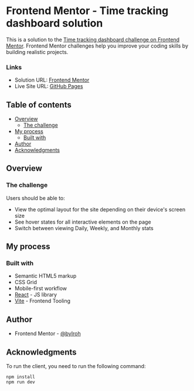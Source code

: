 # Frontend Mentor - Time tracking dashboard solution

This is a solution to the [Time tracking dashboard challenge on Frontend Mentor](https://www.frontendmentor.io/challenges/time-tracking-dashboard-UIQ7167Jw). Frontend Mentor challenges help you improve your coding skills by building realistic projects.

### Links

- Solution URL: [Frontend Mentor](https://your-solution-url.com)
- Live Site URL: [GitHub Pages](https://byiroh.github.io/time-tracking-dashboard-main/)

## Table of contents

- [Overview](#overview)
  - [The challenge](#the-challenge)
- [My process](#my-process)
  - [Built with](#built-with)
- [Author](#author)
- [Acknowledgments](#acknowledgments)

## Overview

### The challenge

Users should be able to:

- View the optimal layout for the site depending on their device's screen size
- See hover states for all interactive elements on the page
- Switch between viewing Daily, Weekly, and Monthly stats

## My process

### Built with

- Semantic HTML5 markup
- CSS Grid
- Mobile-first workflow
- [React](https://reactjs.org/) - JS library
- [Vite](https://vitejs.dev/) - Frontend Tooling

## Author

- Frontend Mentor - [@byIroh](https://www.frontendmentor.io/profile/byIroh)

## Acknowledgments

To run the client, you need to run the following command:

```
npm install
npm run dev
```
